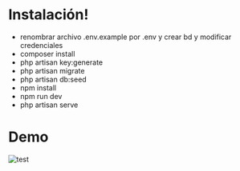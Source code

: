 # Instalación!

  - renombrar archivo .env.example por .env y crear bd y modificar credenciales
  - composer install
  - php artisan key:generate
  - php artisan migrate
  - php artisan db:seed
  - npm install
  - npm run dev
  - php artisan serve
# Demo
![test](https://user-images.githubusercontent.com/6945457/55047049-287e8080-5022-11e9-8bd4-b8fc27f00e1b.gif)
